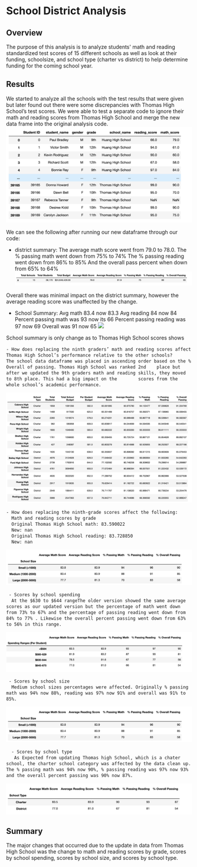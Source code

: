 # School District Analysis

## Overview
The purpose of this analysis is to analyze students' math and reading standardized test scores of 15 different schools as well as look at their funding, schoolsize, and school type (charter vs district) to help determine funding for the coming school year.

## Results
We started to analyze all the schools with the test results that were given but later found out there were some discrepancies with Thomas High School’s test scores. We were able to test a separate code to ignore their math and reading scores from Thomas High School and merge the new data frame into the original analysis code. 
<img src="Resources/Original_Dataframe-Thomas_NaN.png">
<imag src="Resources/Overall_Snapshot.png">

We can see the following after running our new dataframe through our code:

- district summary:
  The average math score went from 79.0 to 78.0.
  The % passing math went down from 75% to 74%
  The % passing reading went down from 86% to 85% 
  And the overall pass percent when down from 65% to 64%
  <img src="Resources/District_Summary.png">

Overall there was minimal impact on the district summary, however the average reading score was unaffected by the change. 

- School Summary:
  Avg math 83.4 now 83.3
  Avg reading 84 now 84
  Percent passing math was 93 now its 66
  Percent passing reading was 97 now 69
  Overall was 91 now 65
  <img src="Resources/School_Summary.png">
  
 School summary is only change as to Thomas High School scores shows


    - How does replacing the ninth graders’ math and reading scores affect Thomas High School’s performance relative to the other schools?
    The school data dataframe was placed in ascending order based on the % Overall of passing. Thomas High School was ranked 2nd    place but after we updated the 9th graders math and reading skills, they moved to 8th place. This had a big impact on the        scores from the whole school’s academic performance.
<img src="Resources/By_School_Overall.png">

    - How does replacing the ninth-grade scores affect the following:
      Math and reading scores by grade
      Original Thomas High School math: 83.590022 
      New: nan
      Original Thomas High School reading: 83.728850
      New: nan
 <img src="Resources/By_Size_Summary.png">

     - Scores by school spending
      At the $630 to $644 rangeThe older version showed the same average scores as our updated version but the percentage of math went down from 73% to 67% and the percentage of passing reading went down from 84% to 77% . Likewise the overall percent passing went down from 63% to 56% in this range.
 <img src="Resources/By_School_Spending_Summary.png">

     - Scores by school size
      Medium school sizes percentages were affected. Originally % passing math was 94% now 88%, reading was 97% now 91% and overall was 91% to 85%.
 <img src="Resources/By_Size_Summary.png">

      - Scores by school type
       As Expected from updating Thomas high School, which is a chater school, the charter school category was affected by the data clean up. The % passing math was 94% now 90%, % passing reading was 97% now 93% and the overall percent passing was 90% now 87%.
<img src="Resources/By_District_Summary.png">

## Summary
The major changes that occurred due to the update in data from Thomas High School was the change to math and reading scores by grade, scores by school spending, scores by school size, and scores by school type.
